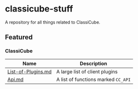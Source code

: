 # classicube-stuff
A repository for all things related to ClassiCube.
## Featured
### ClassiCube
|Name|Description|
|---|---|
|[List-of-Plugins.md](ClassiCube/List-of-Plugins.md)|A large list of client plugins|
|[Api.md](ClassiCube/Api.md)|A list of functions marked `CC_API`|

